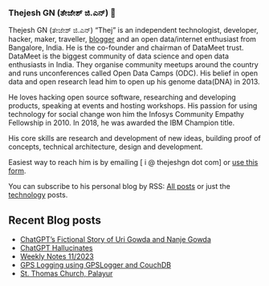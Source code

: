 ### Thejesh GN (ತೇಜೇಶ್ ಜಿ.ಎನ್) 👋

Thejesh GN (ತೇಜೇಶ್ ಜಿ.ಎನ್) “Thej” is an independent technologist, developer, hacker, maker, traveller, [blogger](https://thejeshgn.com/) and an open data/internet enthusiast from Bangalore, India. He is the co-founder and chairman of DataMeet trust. DataMeet is the biggest community of data science and open data enthusiasts in India. They organise community meetups around the country and runs unconferences called Open Data Camps (ODC). His belief in open data and open research lead him to open up his genome data(DNA) in 2013.

He loves hacking open source software, researching and developing products, speaking at events and hosting workshops. His passion for using technology for social change won him the Infosys Community Empathy Fellowship in 2010. In 2018, he was awarded the IBM Champion title.

His core skills are research and development of new ideas, building proof of concepts, technical architecture, design and development.

Easiest way to reach him is by emailing [ i @ thejeshgn dot com] or [use this form](https://thejeshgn.com/contact/).

You can subscribe to his personal blog by RSS: [All posts](https://feeds.thejeshgn.com/thejeshgn) or just the [technology](https://feeds.thejeshgn.com/technology) posts.

## Recent Blog posts
<!-- BLOG-POST-LIST:START -->
- [ChatGPT’s Fictional Story of Uri Gowda and Nanje Gowda](https://thejeshgn.com/2023/03/20/chatgpts-fictional-story-of-uri-gowda-and-nanje-gowda/)
- [ChatGPT Hallucinates](https://thejeshgn.com/2023/03/18/chapgpt-hallucinates/)
- [Weekly Notes 11/2023](https://thejeshgn.com/2023/03/17/weekly-notes-11-2023/)
- [GPS Logging using GPSLogger and CouchDB](https://thejeshgn.com/2023/03/14/gps-logging-using-gpslogger-and-couchdb/)
- [St. Thomas Church, Palayur](https://thejeshgn.com/2023/03/11/st-thomas-church-palayur/)
<!-- BLOG-POST-LIST:END -->
